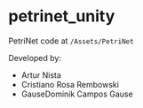 # petrinet_unity

PetriNet code at ```/Assets/PetriNet```

Developed by:   
* Artur Nista   
* Cristiano Rosa Rembowski   
* GauseDominik Campos Gause   